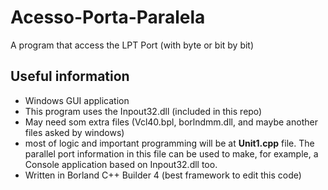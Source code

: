 # Acesso-Porta-Paralela
A program that access the LPT Port (with byte or bit by bit)

## Useful information
- Windows GUI application
- This program uses the Inpout32.dll (included in this repo)
- May need som extra files (Vcl40.bpl, borlndmm.dll, and maybe another files asked by windows)
- most of logic and important programming will be at **Unit1.cpp** file. The parallel port information in this file can be used to make, for example, a Console application based on Inpout32.dll too.
- Written in Borland C++ Builder 4 (best framework to edit this code)
